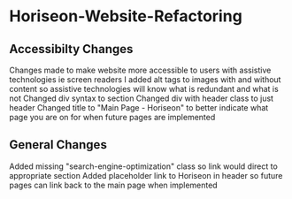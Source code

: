 # Horiseon-Website-Refactoring

## Accessibilty Changes

Changes made to make website more accessible to users with assistive technologies ie screen readers
I added alt tags to images with and without content so assistive technologies will know what is redundant and what is not
Changed div syntax to section
Changed div with header class to just header
Changed title to "Main Page - Horiseon" to better indicate what page you are on for when future pages are implemented

## General Changes

Added missing "search-engine-optimization" class so link would direct to appropriate section
Added placeholder link to Horiseon in header so future pages can link back to the main page when implemented
